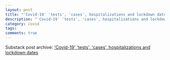 ```yaml
---
layout: post
title: "'Covid-19' 'tests', 'cases', hospitalizations and lockdown dates"
description: "'Covid-19' 'tests', 'cases', hospitalizations and lockdown dates"
category: covid
tags: 
comments: true
---
```


Substack post archive: ['Covid-19' 'tests', 'cases', hospitalizations and lockdown dates](https://godlak.substack.com/p/covid-19-tests-cases-hospitalizations)
